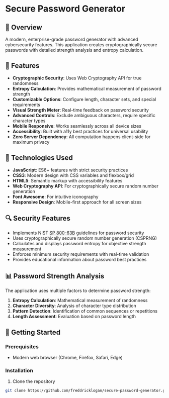 # Secure Password Generator

## 🔐 Overview

A modern, enterprise-grade password generator with advanced cybersecurity features. This application creates cryptographically secure passwords with detailed strength analysis and entropy calculation.

## 🚀 Features

- **Cryptographic Security**: Uses Web Cryptography API for true randomness
- **Entropy Calculation**: Provides mathematical measurement of password strength
- **Customizable Options**: Configure length, character sets, and special requirements
- **Visual Strength Meter**: Real-time feedback on password security
- **Advanced Controls**: Exclude ambiguous characters, require specific character types
- **Mobile Responsive**: Works seamlessly across all device sizes
- **Accessibility**: Built with a11y best practices for universal usability
- **Zero Server Dependency**: All computation happens client-side for maximum privacy

## 🧰 Technologies Used

- **JavaScript**: ES6+ features with strict security practices
- **CSS3**: Modern design with CSS variables and flexbox/grid
- **HTML5**: Semantic markup with accessibility features
- **Web Cryptography API**: For cryptographically secure random number generation
- **Font Awesome**: For intuitive iconography
- **Responsive Design**: Mobile-first approach for all screen sizes

## 🔍 Security Features

- Implements NIST [SP 800-63B](https://pages.nist.gov/800-63-3/sp800-63b.html) guidelines for password security
- Uses cryptographically secure random number generation (CSPRNG)
- Calculates and displays password entropy for objective strength measurement
- Enforces minimum security requirements with real-time validation
- Provides educational information about password best practices

## 📊 Password Strength Analysis

The application uses multiple factors to determine password strength:

1. **Entropy Calculation**: Mathematical measurement of randomness
2. **Character Diversity**: Analysis of character type distribution
3. **Pattern Detection**: Identification of common sequences or repetitions
4. **Length Assessment**: Evaluation based on password length

## 🚦 Getting Started

### Prerequisites
- Modern web browser (Chrome, Firefox, Safari, Edge)

### Installation
1. Clone the repository
```bash
git clone https://github.com/freddricklogan/secure-password-generator.git